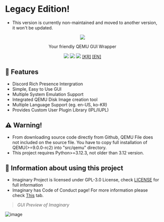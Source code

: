 # Legacy Edition!
- This version is currently non-maintained and moved to another version, it won't be updated.

<p align="center">
	<img src="https://github.com/dontpanic-studios/imaginary-legacy/blob/main/github-resource/logo.png?raw=true">
</p>

<p align="center">Your friendly QEMU GUI Wrapper</p>  
<p align="center">
	<a href="https://github.com/dontpanic-studios/imaginary-legacy/releases/latest"><img src="https://img.shields.io/github/v/release/dontpanic-studios/imaginary-legacy?label=latest&style=for-the-badge&"></a>
	<a href="https://github.com/dontpanic-studios/imaginary-legacy/releases"><img src="https://img.shields.io/github/downloads/dontpanic-studios/imaginary-legacy/latest/imaginary-setup.exe?style=for-the-badge&"></a>
	<a href="https://github.com/dontpanic-studios/imaginary-legacy/graphs/contributors"><img src="https://img.shields.io/github/contributors/dontpanic-studios/imaginary-legacy?style=for-the-badge&"></a>
	<a href="https://github.com/dontpanic-studios/imaginary-legacy/blob/main/github-resource/README_KR.md">[KR]</a>
	<a href="https://github.com/dontpanic-studios/imaginary-legacy/blob/main/README.md">[EN]</a>
</p>  

## 👀 Features
- Discord Rich Presence Intergration
- Simple, Easy to Use GUI
- Multiple System Emulation Support
- Integrated QEMU Disk Image creation tool
- Multiple Language Support (eg. en-US, ko-KR)
- Provides Custom User Plugin Library (IPL/IUPL)
  
## ⚠ Warning!
- From downloading source code directly from Github, QEMU File does not included on the source file. You have to copy full installation of QEMU(>=9.0.0-rc2) into "src/qemu" directory.
- This project requires Python>=3.12.3, not older than 3.12 version.

## 📜 Information about using this project
- Imaginary Project is licensed under GPL-3.0 License, check [LICENSE](https://github.com/dontpanic-studios/imaginary-legacy/blob/main/LICENSE) for full information
- Imaginary has Code of Conduct page! For more information please check [This](https://github.com/dontpanic-studios/imaginary-legacy?tab=coc-ov-file) tab.

> *GUI Preview of Imaginary*
  
![image](https://github.com/dontpanic-studios/imaginary/assets/89384053/dd946ef7-9f54-4d22-9def-209c20204f7f)
